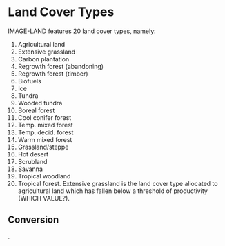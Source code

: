 # Land Cover Types

IMAGE-LAND features 20 land cover types, namely:
1. Agricultural land
2. Extensive grassland
3. Carbon plantation
4. Regrowth forest (abandoning)
5. Regrowth forest (timber)
6. Biofuels
7. Ice
8. Tundra
9. Wooded tundra
10. Boreal forest
11. Cool conifer forest
12. Temp. mixed forest
13. Temp. decid. forest
14. Warm mixed forest
15. Grassland/steppe
16. Hot desert
17. Scrubland
18. Savanna
19. Tropical woodland
20. Tropical forest.
Extensive grassland is the land cover type allocated to agricultural land which has fallen below a threshold of productivity (WHICH VALUE?).

## Conversion
.